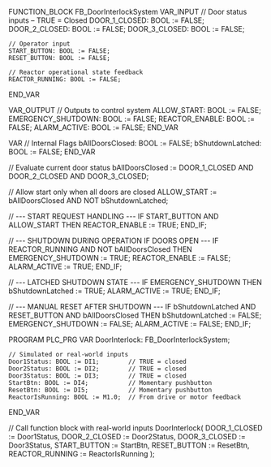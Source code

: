 FUNCTION_BLOCK FB_DoorInterlockSystem
VAR_INPUT
    // Door status inputs – TRUE = Closed
    DOOR_1_CLOSED: BOOL := FALSE;
    DOOR_2_CLOSED: BOOL := FALSE;
    DOOR_3_CLOSED: BOOL := FALSE;

    // Operator input
    START_BUTTON: BOOL := FALSE;
    RESET_BUTTON: BOOL := FALSE;

    // Reactor operational state feedback
    REACTOR_RUNNING: BOOL := FALSE;
END_VAR

VAR_OUTPUT
    // Outputs to control system
    ALLOW_START: BOOL := FALSE;
    EMERGENCY_SHUTDOWN: BOOL := FALSE;
    REACTOR_ENABLE: BOOL := FALSE;
    ALARM_ACTIVE: BOOL := FALSE;
END_VAR

VAR
    // Internal Flags
    bAllDoorsClosed: BOOL := FALSE;
    bShutdownLatched: BOOL := FALSE;
END_VAR

// Evaluate current door status
bAllDoorsClosed := DOOR_1_CLOSED AND DOOR_2_CLOSED AND DOOR_3_CLOSED;

// Allow start only when all doors are closed
ALLOW_START := bAllDoorsClosed AND NOT bShutdownLatched;

// --- START REQUEST HANDLING ---
IF START_BUTTON AND ALLOW_START THEN
    REACTOR_ENABLE := TRUE;
END_IF;

// --- SHUTDOWN DURING OPERATION IF DOORS OPEN ---
IF REACTOR_RUNNING AND NOT bAllDoorsClosed THEN
    EMERGENCY_SHUTDOWN := TRUE;
    REACTOR_ENABLE := FALSE;
    ALARM_ACTIVE := TRUE;
END_IF;

// --- LATCHED SHUTDOWN STATE ---
IF EMERGENCY_SHUTDOWN THEN
    bShutdownLatched := TRUE;
    ALARM_ACTIVE := TRUE;
END_IF;

// --- MANUAL RESET AFTER SHUTDOWN ---
IF bShutdownLatched AND RESET_BUTTON AND bAllDoorsClosed THEN
    bShutdownLatched := FALSE;
    EMERGENCY_SHUTDOWN := FALSE;
    ALARM_ACTIVE := FALSE;
END_IF;

PROGRAM PLC_PRG
VAR
    DoorInterlock: FB_DoorInterlockSystem;

    // Simulated or real-world inputs
    Door1Status: BOOL := DI1;        // TRUE = closed
    Door2Status: BOOL := DI2;        // TRUE = closed
    Door3Status: BOOL := DI3;        // TRUE = closed
    StartBtn: BOOL := DI4;           // Momentary pushbutton
    ResetBtn: BOOL := DI5;           // Momentary pushbutton
    ReactorIsRunning: BOOL := M1.0;  // From drive or motor feedback
END_VAR

// Call function block with real-world inputs
DoorInterlock(
    DOOR_1_CLOSED := Door1Status,
    DOOR_2_CLOSED := Door2Status,
    DOOR_3_CLOSED := Door3Status,
    START_BUTTON := StartBtn,
    RESET_BUTTON := ResetBtn,
    REACTOR_RUNNING := ReactorIsRunning
);
